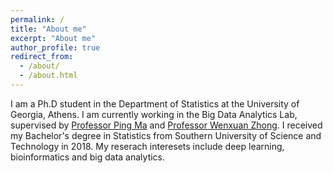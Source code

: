 ```yaml
---
permalink: /
title: "About me"
excerpt: "About me"
author_profile: true
redirect_from: 
  - /about/
  - /about.html
---
```


I am a Ph.D student in the Department of Statistics at the University of Georgia, Athens. I am currently working in the Big Data Analytics Lab, supervised by [Professor Ping Ma](https://bdalpingio.github.io) and [Professor Wenxuan Zhong](https://zhonglabuga.github.io). I received my Bachelor's degree in Statistics from Southern University of Science and Technology in 2018. My reserach interesets include deep learning, bioinformatics and big data analytics.
